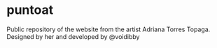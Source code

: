 # puntoat

Public repository of the website from the artist Adriana Torres Topaga. Designed by her and developed by @voidibby
